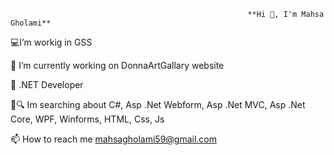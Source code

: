                                                          **Hi 👋, I'm Mahsa Gholami**



💻I’m workig in GSS 

🔭 I’m currently working on DonnaArtGallary website

🧭 .NET Developer 

👀🔍 Im searching about C#, Asp .Net Webform, Asp .Net MVC, Asp .Net Core, WPF, Winforms, HTML, Css, Js

📫 How to reach me mahsagholami59@gmail.com

<!---
MahsaGholamii/MahsaGholamii is a ✨ special ✨ repository because its `README.md` (this file) appears on your GitHub profile.
You can click the Preview link to take a look at your changes.
--->
